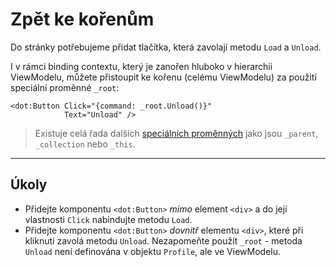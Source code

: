 ﻿---
Title: Zpět ke kořenům
Moniker: back-to-root
CodeTask:
    Path: 40_back_to_root.dothtml.csx
    Default: ProfileDetail_20.dothtml
    Correct: ProfileDetail_30.dothtml
    Dependencies:
        - ProfileDetailViewModel_40.cs
---

# Zpět ke kořenům

Do stránky potřebujeme přidat tlačítka, která zavolají metodu `Load` a `Unload`.

I v rámci binding contextu, který je zanořen hluboko v hierarchii ViewModelu, můžete přistoupit ke kořenu (celému ViewModelu) za použití speciální proměnné `_root`:

```dothtml
<dot:Button Click="{command: _root.Unload()}"
            Text="Unload" />
```

> Existuje celá řada dalších [speciálních proměnných](https://www.dotvvm.com/docs/tutorials/basics-binding-context/latest) jako jsou `_parent`, `_collection` nebo `_this`.

---

## Úkoly

- Přidejte komponentu `<dot:Button>` _mimo_ element `<div>` a do její vlastnosti `Click` nabindujte metodu `Load`.
- Přidejte komponentu `<dot:Button>` _dovnitř_ elementu `<div>`, které při kliknutí zavolá metodu `Unload`. Nezapomeňte použít `_root` - metoda `Unload` není definována v objektu `Profile`, ale ve ViewModelu.
